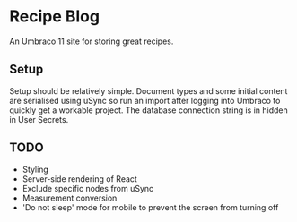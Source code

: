 # Recipe Blog

An Umbraco 11 site for storing great recipes. 

## Setup

Setup should be relatively simple. Document types and some initial content are serialised using uSync so run an import after logging into Umbraco to quickly get a workable project.
The database connection string is in hidden in User Secrets.

## TODO

- Styling
- Server-side rendering of React
- Exclude specific nodes from uSync
- Measurement conversion
- 'Do not sleep' mode for mobile to prevent the screen from turning off